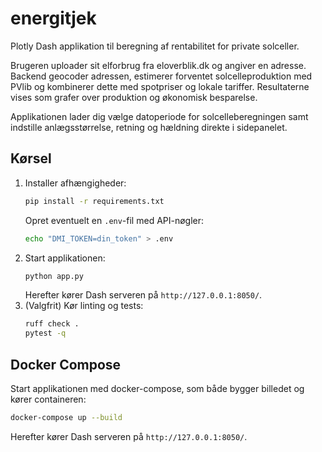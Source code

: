 # energitjek

Plotly Dash applikation til beregning af rentabilitet for private solceller.

Brugeren uploader sit elforbrug fra eloverblik.dk og angiver en adresse.
Backend geocoder adressen, estimerer forventet solcelleproduktion med PVlib
og kombinerer dette med spotpriser og lokale tariffer. Resultaterne vises som
grafer over produktion og økonomisk besparelse.

Applikationen lader dig vælge datoperiode for solcelleberegningen samt indstille
anlægsstørrelse, retning og hældning direkte i sidepanelet.

## Kørsel

1. Installer afhængigheder:
   ```bash
   pip install -r requirements.txt
   ```
   Opret eventuelt en `.env`-fil med API-nøgler:
   ```bash
   echo "DMI_TOKEN=din_token" > .env
   ```
2. Start applikationen:
   ```bash
   python app.py
   ```
   Herefter kører Dash serveren på `http://127.0.0.1:8050/`.
3. (Valgfrit) Kør linting og tests:
   ```bash
   ruff check .
   pytest -q
   ```

## Docker Compose

Start applikationen med docker-compose, som både bygger billedet og
kører containeren:
```bash
docker-compose up --build
```
Herefter kører Dash serveren på `http://127.0.0.1:8050/`.

